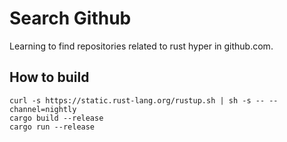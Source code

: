 
# Search Github

Learning to find repositories related to rust hyper in github.com.


## How to build

    curl -s https://static.rust-lang.org/rustup.sh | sh -s -- --channel=nightly
    cargo build --release
    cargo run --release